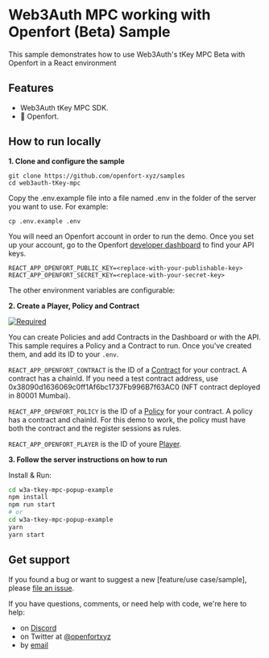 # Web3Auth MPC working with Openfort (Beta) Sample

This sample demonstrates how to use Web3Auth's tKey MPC Beta with Openfort in a React environment

## Features

- Web3Auth tKey MPC SDK.
- 🏰 Openfort.

## How to run locally

**1. Clone and configure the sample**

```
git clone https://github.com/openfort-xyz/samples
cd web3auth-tKey-mpc
```

Copy the .env.example file into a file named .env in the folder of the server you want to use. For example:

```
cp .env.example .env
```

You will need an Openfort account in order to run the demo. Once you set up your account, go to the Openfort [developer dashboard](https://dashboard.openfort.xyz/apikeys) to find your API keys.

```
REACT_APP_OPENFORT_PUBLIC_KEY=<replace-with-your-publishable-key>
REACT_APP_OPENFORT_SECRET_KEY=<replace-with-your-secret-key>
```

The other environment variables are configurable:

**2. Create a Player, Policy and Contract**

[![Required](https://img.shields.io/badge/REQUIRED-TRUE-ORANGE.svg)](https://shields.io/)

You can create Policies and add Contracts in the Dashboard or with the API. This sample requires a Policy and a Contract to run. Once you've created them, and add its ID to your `.env`.

`REACT_APP_OPENFORT_CONTRACT` is the ID of a [Contract](https://www.openfort.xyz/docs/api/contracts#create-a-contract) for your contract. A contract has a chainId. 
If you need a test contract address, use 0x38090d1636069c0ff1Af6bc1737Fb996B7f63AC0 (NFT contract deployed in 80001 Mumbai).

`REACT_APP_OPENFORT_POLICY` is the ID of a [Policy](https://www.openfort.xyz/docs/api/policies#create-a-policy) for your contract. A policy has a contract and chainId. For this demo to work, the policy must have both the contract and the register sessions as rules.

`REACT_APP_OPENFORT_PLAYER` is the ID of youre [Player](https://www.openfort.xyz/docs/api/policies#create-a-player).


**3. Follow the server instructions on how to run**

Install & Run:

```bash
cd w3a-tkey-mpc-popup-example
npm install
npm run start
# or
cd w3a-tkey-mpc-popup-example
yarn
yarn start
```

## Get support
If you found a bug or want to suggest a new [feature/use case/sample], please [file an issue](../../../issues).

If you have questions, comments, or need help with code, we're here to help:
- on [Discord](https://discord.com/invite/t7x7hwkJF4)
- on Twitter at [@openfortxyz](https://twitter.com/openfortxyz)
- by [email](mailto:support+github@openfort.xyz)
